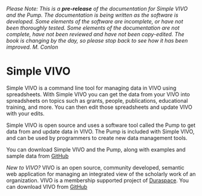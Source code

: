 *Please Note:  This is a __pre-release__ of the documentation for Simple VIVO and the Pump.  The documentation is being written as the software is developed.  Some elements of the software are incomplete, or have not been thoroughly tested.  Some elements of the documentation are not complete, have not been reviewed and have not been copy-edited.  The book is changing by the day, so please stop back to see how it has been improved.  M. Conlon*

# Simple VIVO

Simple VIVO is a command line tool for managing data in VIVO using spreadsheets.  With Simple VIVO you can get the data from your VIVO into spreadsheets on topics such as grants, people, 
publications, educational training, and more.  You can then edit those spreadsheets and update VIVO with your edits.

Simple VIVO is open source and uses a software tool called the Pump to get data from and update data in VIVO. 
The Pump is included with Simple VIVO, and can be used by  programmers to create new data management tools.

You can download Simple VIVO and the Pump, along with examples and sample data from 
[GitHub](https://github.com/mconlon17/vivo-pump)

*New to VIVO?* VIVO is an open source, community developed, semantic web application for managing an integrated view of the 
scholarly work of an organization. VIVO is a membership supported project of [Duraspace](http://duraspace.org).
You can download VIVO from [GitHub](https://github.com/vivo-project)
